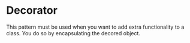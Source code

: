 # Decorator

This pattern must be used when you want to add extra functionality to a class. You do so by encapsulating the decored object.